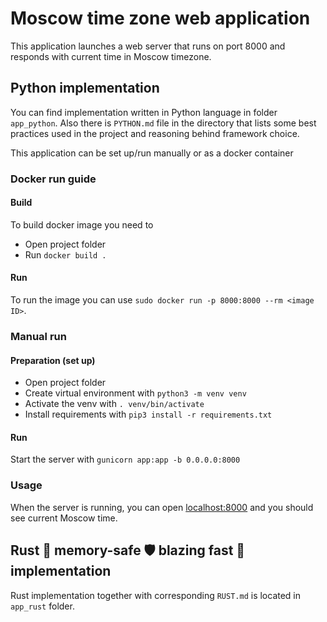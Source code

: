 # Moscow time zone web application

This application launches a web server that runs on port 8000 and responds with current time in Moscow timezone.

## Python implementation

You can find implementation written in Python language in folder `app_python`. Also there is `PYTHON.md` file in the directory that lists some best practices used in the project and reasoning behind framework choice.

This application can be set up/run manually or as a docker container

### Docker run guide

#### Build

To build docker image you need to

* Open project folder
* Run `docker build .`

#### Run

To run the image you can use `sudo docker run -p 8000:8000 --rm <image ID>`.

### Manual run

#### Preparation (set up)

* Open project folder
* Create virtual environment with `python3 -m venv venv`
* Activate the venv with `. venv/bin/activate`
* Install requirements with `pip3 install -r requirements.txt`

#### Run

Start the server with `gunicorn app:app -b 0.0.0.0:8000`

### Usage

When the server is running, you can open [localhost:8000](localhost:8000) and you should see current Moscow time.

## Rust 🦀 memory-safe 🛡️ blazing fast 🚀 implementation

Rust implementation together with corresponding `RUST.md` is located in `app_rust` folder.
